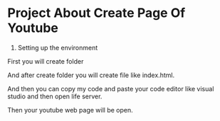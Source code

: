 # Project About Create Page Of Youtube

1. Setting up the environment

First you will create folder

And after create folder you will create file like index.html.

And then you can copy my code and paste your code editor like visual studio and then open life server.

Then your youtube web page will be open.